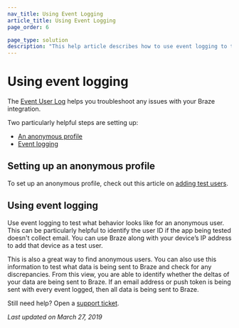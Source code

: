 ```yaml
---
nav_title: Using Event Logging
article_title: Using Event Logging
page_order: 6

page_type: solution
description: "This help article describes how to use event logging to troubleshoot issues with your Braze integration."
---
```


# Using event logging

The [Event User Log][1] helps you troubleshoot any issues with your Braze integration.

Two particularly helpful steps are setting up:
* [An anonymous profile](#setting-up-an-anonymous-profile)
* [Event logging](#using-event-logging)

## Setting up an anonymous profile

To set up an anonymous profile, check out this article on [adding test users][2].

## Using event logging

Use event logging to test what behavior looks like for an anonymous user. This can be particularly helpful to identify the user ID if the app being tested doesn't collect email. You can use Braze along with your device’s IP address to add that device as a test user.

This is also a great way to find anonymous users. You can also use this information to test what data is being sent to Braze and check for any discrepancies. From this view, you are able to identify whether the deltas of your data are being sent to Braze. If an email address or push token is being sent with every event logged, then all data is being sent to Braze.

Still need help? Open a [support ticket]({{site.baseurl}}/braze_support/).

_Last updated on March 27, 2019_

[1]: {{site.baseurl}}/user_guide/administrative/app_settings/developer_console/event_user_log_tab
[2]: {{site.baseurl}}/user_guide/administrative/app_settings/developer_console/internal_groups_tab/#adding-test-users